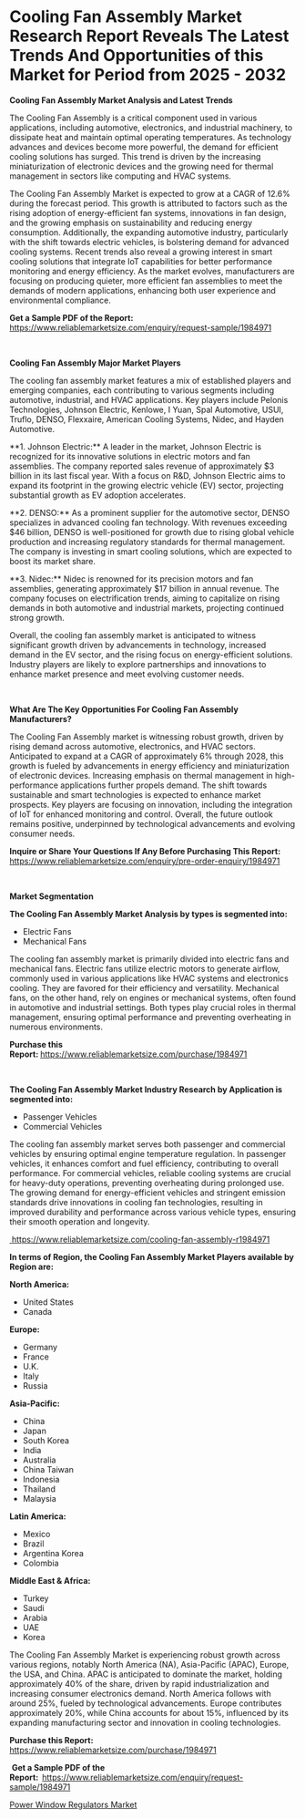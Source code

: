 <p><h1>Cooling Fan Assembly Market Research Report Reveals The Latest Trends And Opportunities of this Market for Period from 2025 - 2032</h1></p><p><strong>Cooling Fan Assembly Market Analysis and Latest Trends</strong></p>
<p><p>The Cooling Fan Assembly is a critical component used in various applications, including automotive, electronics, and industrial machinery, to dissipate heat and maintain optimal operating temperatures. As technology advances and devices become more powerful, the demand for efficient cooling solutions has surged. This trend is driven by the increasing miniaturization of electronic devices and the growing need for thermal management in sectors like computing and HVAC systems.</p><p>The Cooling Fan Assembly Market is expected to grow at a CAGR of 12.6% during the forecast period. This growth is attributed to factors such as the rising adoption of energy-efficient fan systems, innovations in fan design, and the growing emphasis on sustainability and reducing energy consumption. Additionally, the expanding automotive industry, particularly with the shift towards electric vehicles, is bolstering demand for advanced cooling systems. Recent trends also reveal a growing interest in smart cooling solutions that integrate IoT capabilities for better performance monitoring and energy efficiency. As the market evolves, manufacturers are focusing on producing quieter, more efficient fan assemblies to meet the demands of modern applications, enhancing both user experience and environmental compliance.</p></p>
<p><strong>Get a Sample PDF of the Report:&nbsp;</strong> <a href="https://www.reliablemarketsize.com/enquiry/request-sample/1984971?utm_campaign=2520&utm_medium=2&utm_source=Github&utm_content=ia&utm_term=30032025&utm_id=cooling-fan-assembly">https://www.reliablemarketsize.com/enquiry/request-sample/1984971</a></p>
<p>&nbsp;</p>
<p><strong>Cooling Fan Assembly Major Market Players</strong></p>
<p><p>The cooling fan assembly market features a mix of established players and emerging companies, each contributing to various segments including automotive, industrial, and HVAC applications. Key players include Pelonis Technologies, Johnson Electric, Kenlowe, I Yuan, Spal Automotive, USUI, Truflo, DENSO, Flexxaire, American Cooling Systems, Nidec, and Hayden Automotive.</p><p>**1. Johnson Electric:** A leader in the market, Johnson Electric is recognized for its innovative solutions in electric motors and fan assemblies. The company reported sales revenue of approximately $3 billion in its last fiscal year. With a focus on R&D, Johnson Electric aims to expand its footprint in the growing electric vehicle (EV) sector, projecting substantial growth as EV adoption accelerates.</p><p>**2. DENSO:** As a prominent supplier for the automotive sector, DENSO specializes in advanced cooling fan technology. With revenues exceeding $46 billion, DENSO is well-positioned for growth due to rising global vehicle production and increasing regulatory standards for thermal management. The company is investing in smart cooling solutions, which are expected to boost its market share.</p><p>**3. Nidec:** Nidec is renowned for its precision motors and fan assemblies, generating approximately $17 billion in annual revenue. The company focuses on electrification trends, aiming to capitalize on rising demands in both automotive and industrial markets, projecting continued strong growth.</p><p>Overall, the cooling fan assembly market is anticipated to witness significant growth driven by advancements in technology, increased demand in the EV sector, and the rising focus on energy-efficient solutions. Industry players are likely to explore partnerships and innovations to enhance market presence and meet evolving customer needs.</p></p>
<p>&nbsp;</p>
<p><strong>What Are The Key Opportunities For Cooling Fan Assembly Manufacturers?</strong></p>
<p><p>The Cooling Fan Assembly market is witnessing robust growth, driven by rising demand across automotive, electronics, and HVAC sectors. Anticipated to expand at a CAGR of approximately 6% through 2028, this growth is fueled by advancements in energy efficiency and miniaturization of electronic devices. Increasing emphasis on thermal management in high-performance applications further propels demand. The shift towards sustainable and smart technologies is expected to enhance market prospects. Key players are focusing on innovation, including the integration of IoT for enhanced monitoring and control. Overall, the future outlook remains positive, underpinned by technological advancements and evolving consumer needs.</p></p>
<p><strong>Inquire or Share Your Questions If Any Before Purchasing This Report:</strong> <a href="https://www.reliablemarketsize.com/enquiry/pre-order-enquiry/1984971?utm_campaign=2520&utm_medium=2&utm_source=Github&utm_content=ia&utm_term=30032025&utm_id=cooling-fan-assembly">https://www.reliablemarketsize.com/enquiry/pre-order-enquiry/1984971</a></p>
<p>&nbsp;</p>
<p><strong>Market Segmentation</strong></p>
<p><strong>The Cooling Fan Assembly Market Analysis by types is segmented into:</strong></p>
<p><ul><li>Electric Fans</li><li>Mechanical Fans</li></ul></p>
<p><p>The cooling fan assembly market is primarily divided into electric fans and mechanical fans. Electric fans utilize electric motors to generate airflow, commonly used in various applications like HVAC systems and electronics cooling. They are favored for their efficiency and versatility. Mechanical fans, on the other hand, rely on engines or mechanical systems, often found in automotive and industrial settings. Both types play crucial roles in thermal management, ensuring optimal performance and preventing overheating in numerous environments.</p></p>
<p><strong>Purchase this Report:&nbsp;</strong><a href="https://www.reliablemarketsize.com/purchase/1984971?utm_campaign=2520&utm_medium=2&utm_source=Github&utm_content=ia&utm_term=30032025&utm_id=cooling-fan-assembly">https://www.reliablemarketsize.com/purchase/1984971</a></p>
<p>&nbsp;</p>
<p><strong>The Cooling Fan Assembly Market Industry Research by Application is segmented into:</strong></p>
<p><ul><li>Passenger Vehicles</li><li>Commercial Vehicles</li></ul></p>
<p><p>The cooling fan assembly market serves both passenger and commercial vehicles by ensuring optimal engine temperature regulation. In passenger vehicles, it enhances comfort and fuel efficiency, contributing to overall performance. For commercial vehicles, reliable cooling systems are crucial for heavy-duty operations, preventing overheating during prolonged use. The growing demand for energy-efficient vehicles and stringent emission standards drive innovations in cooling fan technologies, resulting in improved durability and performance across various vehicle types, ensuring their smooth operation and longevity.</p></p>
<p><a href="https://www.reliablemarketsize.com/cooling-fan-assembly-r1984971?utm_campaign=2520&utm_medium=2&utm_source=Github&utm_content=ia&utm_term=30032025&utm_id=cooling-fan-assembly">&nbsp;https://www.reliablemarketsize.com/cooling-fan-assembly-r1984971</a></p>
<p><strong>In terms of Region, the Cooling Fan Assembly Market Players available by Region are:</strong></p>
<p>
    <p> <strong> North America: </strong>
        <ul>
            <li>United States</li>
            <li>Canada</li>
        </ul>
        </p> 
    <p> <strong> Europe: </strong>
        <ul>
            <li>Germany</li>
            <li>France</li>
            <li>U.K.</li>
            <li>Italy</li>
            <li>Russia</li>
        </ul>
        </p> 
    <p> <strong> Asia-Pacific: </strong>
        <ul>
            <li>China</li>
            <li>Japan</li>
            <li>South Korea</li>
            <li>India</li>
            <li>Australia</li>
            <li>China Taiwan</li>
            <li>Indonesia</li>
            <li>Thailand</li>
            <li>Malaysia</li>
        </ul>
        </p> 
    <p> <strong> Latin America: </strong>
        <ul>
            <li>Mexico</li>
            <li>Brazil</li>
            <li>Argentina Korea</li>
            <li>Colombia</li>
        </ul>
        </p> 
    <p> <strong> Middle East & Africa: </strong>
        <ul>
            <li>Turkey</li>
            <li>Saudi</li>
            <li>Arabia</li>
            <li>UAE</li>
            <li>Korea</li>
        </ul>
    </p>
    </p>
<p><p>The Cooling Fan Assembly Market is experiencing robust growth across various regions, notably North America (NA), Asia-Pacific (APAC), Europe, the USA, and China. APAC is anticipated to dominate the market, holding approximately 40% of the share, driven by rapid industrialization and increasing consumer electronics demand. North America follows with around 25%, fueled by technological advancements. Europe contributes approximately 20%, while China accounts for about 15%, influenced by its expanding manufacturing sector and innovation in cooling technologies.</p></p>
<p><strong>Purchase this Report: </strong><a href="https://www.reliablemarketsize.com/purchase/1984971?utm_campaign=2520&utm_medium=2&utm_source=Github&utm_content=ia&utm_term=30032025&utm_id=cooling-fan-assembly">https://www.reliablemarketsize.com/purchase/1984971</a></p>
<p>&nbsp;<strong>Get a Sample PDF of the Report:&nbsp;&nbsp;</strong><a href="https://www.reliablemarketsize.com/enquiry/request-sample/1984971?utm_campaign=2520&utm_medium=2&utm_source=Github&utm_content=ia&utm_term=30032025&utm_id=cooling-fan-assembly">https://www.reliablemarketsize.com/enquiry/request-sample/1984971</a></p>
<p><strong></strong></p>
<p><p><a href="https://github.com/curinbucan9/Market-Research-Report-List-1/blob/main/power-window-regulators-market.md?utm_campaign=2520&utm_medium=2&utm_source=Github&utm_content=ia&utm_term=30032025&utm_id=cooling-fan-assembly">Power Window Regulators Market</a></p></p>